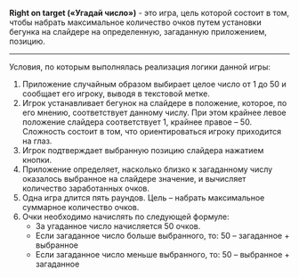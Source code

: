 __Right on target («Угадай число»)__ - это игра, цель которой состоит в том, чтобы набрать максимальное количество очков путем установки бегунка на слайдере на определенную, загаданную приложением, позицию. 
* * * *
Условия, по которым выполнялась реализация логики данной игры:
1. Приложение случайным образом выбирает целое число от 1 до 50 и сообщает его игроку, выводя в текстовой метке. 
2. Игрок устанавливает бегунок на слайдере в положение, которое, по его мнению, соответствует данному числу. 
При этом крайнее левое положение слайдера соответствует 1, крайнее правое – 50. Сложность состоит в том, что ориентироваться игроку приходится на глаз. 
3. Игрок подтверждает выбранную позицию слайдера нажатием кнопки. 
4. Приложение определяет, насколько близко к загаданному числу оказалось выбранное на слайдере значение, и вычисляет количество заработанных очков. 
5. Одна игра длится пять раундов. Цель – набрать максимальное суммарное количество очков. 
6. Очки необходимо начислять по следующей формуле: 
    - За угаданное число начисляется 50 очков.
    - Если загаданное число больше выбранного, то: 50 – загаданное + выбранное 
    - Если загаданное число меньше выбранного, то: 50 – выбранное + загаданное 
